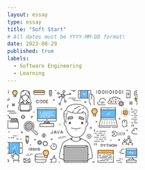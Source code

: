```yaml
---
layout: essay
type: essay
title: "Soft Start"
# All dates must be YYYY-MM-DD format!
date: 2023-08-29
published: true
labels:
  - Software Engineering
  - Learning
---
```


<img width="300px" class="rounded float-start pe-4" src="../img/SoftwareEngineer.png">

